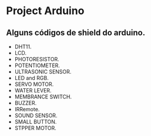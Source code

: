 # Project Arduino

 ## Alguns códigos de shield do arduino.
  - DHT11.
  - LCD.
  - PHOTORESISTOR.
  - POTENTIOMETER.
  - ULTRASONIC SENSOR.
  - LED and RGB.
  - SERVO MOTOR.
  - WATER LEVER.
  - MEMBRANCE SWITCH.
  - BUZZER.
  - IRRemote.
  - SOUND SENSOR.
  - SMALL BUTTON.
  - STPPER MOTOR.
